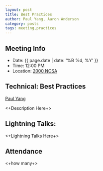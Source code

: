 ```yaml
---
layout: post
title: Best Practices
author: Paul Yang, Aaron Anderson
category: posts
tags: meeting,practices
---
```


## Meeting Info
* Date: {{ page.date | date: '%B %d, %Y' }}
* Time: 12:00 PM
* Location: [2000 NCSA][ncsa_map]

## Technical: Best Practices
[Paul Yang][paul]

<+Description Here+>

## Lightning Talks:

<+Lightning Talks Here+>

## Attendance

<+how many+>


[ncsa_map]: http://illinois.edu/map/view?skinId=0&ACTION=MAP&buildingId=564
[paul]: {{site.url}}/_people/Yubo_Yang.html
